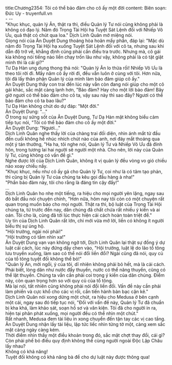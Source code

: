 title:Chương2354: Tôi có thể bảo đảm cho cô ấy một đời
content:
Biên soạn: Đức Uy - truyenfull.vn<br>- --<br>"Khục khục, quản lý Ân, thật ra thì, điều Quản lý Tư nói cũng không phải là không có đạo lý. Năm đó Trọng Tài Hội hạ Tuyệt Sát Lệnh đối với Nhiếp Vô Ưu, quả thật có chút qua loa." Dịch Linh Quân mở miệng nói.<br>Giọng nói của Ân Duyệt Dung thoáng hòa hoãn mấy phần, đáp lại: "Mặc dù năm đó Trọng Tài Hội hạ xuống Tuyệt Sát Lệnh đối với cô ta, nhưng sau khi dẫn độ trở về, khẳng định cũng phải cần điều tra trước. Nhưng mà, cô gái kia không nói tiếng nào liền chạy trốn lâu như vậy, không phải là có tật giật mình thì là cái gì?"<br>Tư Dạ Hàn ung dung thong thả nói: "Quản lý Ân lo thừa rồi! Nhiếp Vô Ưu là theo tôi rời đi. Mấy năm cô ấy rời đi, đều vẫn luôn ở cùng với tôi. Hơn nữa, tôi đã lấy thân phận Quản lý của mình làm bảo đảm giúp cô ấy."<br>Ân Duyệt Dung thấy con trai đến lúc này vẫn còn đang nói giúp cho một cô gái khác, sắc mặt càng lạnh hơn, "Bảo đảm? Hay cho một lời bảo đảm! Bây giờ ngươi có thể bảo đảm cho cô ta, vậy sau này thì sao đây? Ngươi có thể bảo đảm cho cô ta bao lâu?"<br>Tư Dạ Hàn không chút do dự đáp: "Một đời."<br>Ân Duyệt Dung: "..."<br>Ở trong sự sửng sốt của Ân Duyệt Dung, Tư Dạ Hàn mặt không biểu cảm tiếp tục nói, "Tôi có thể bảo đảm cho cô ấy một đời."<br>Ân Duyệt Dung: "Ngươi..."<br>Dịch Linh Quân nghe thấy lời của chàng trai đối diện, nhìn ánh mắt từ đầu đến cuối không hề nhúc nhích chút nào của anh, nơi đáy mắt thoáng qua một ý tán thưởng, "Ha ha, tôi nghe nói, Quản lý Tư và Nhiếp Vô Ưu đã đính hôn, trong tương lai hai người sẽ người một nhà. Cho nên, lời này của Quản lý Tư, cũng không có vấn đề gì."<br>Nghe được lời của Dịch Linh Quân, không ít vị quản lý đều vòng vo gió chiều nào xoay chiều nấy.<br>"Khục khục, nếu như cô ấy gả cho Quản lý Tư, coi như là có tâm tạo phản, thì cũng bị Quản lý Tư của chúng ta kêu gọi đầu hàng à nha!"<br>"Phần bảo đảm này, tôi cho rằng là đáng tin cậy đấy!"<br>...<br>Dịch Linh Quân ho nhẹ một tiếng, ra hiệu cho mọi người yên lặng, ngay sau đó bắt đầu nói chuyện chính, "Hơn nữa, hôm nay tôi còn có một chuyện rất quan trọng muốn báo cho mọi người. Thật ra thì, bộ luật của Trọng Tài Hội chúng ta, từ trước đến nay, dân chúng đã chất chứa rất nhiều ý kiến và ai oán. Tôi cho là, cũng đã tới lúc thực hiện cải cách hoàn toàn triệt để."<br>Uy tín của Dịch Linh Quân rất lớn, chỉ mới vừa mở lời, liền có không ít người biểu thị sự ủng hộ.<br>"Hội trưởng, ngài nói phải!"<br>"Hội trưởng có tầm nhìn xa!"<br>Ân Duyệt Dung vạn vạn không ngờ tới, Dịch Linh Quân lại thật sự đồng ý dự luật cải cách, lúc này đứng dậy chen vào, "Hội trưởng, luật lệ do lão tổ tông lưu truyền xuống, làm sao có thể nói đổi liền đổi? Ngài cũng đã nói, quy củ của tổ tông tuyệt đối không thể bỏ!"<br>"Quản lý Ân, mời ngồi, ý của tôi, dĩ nhiên không phải bỏ hết, mà là cải cách. Phải biết, lòng dân như nước đẩy thuyền, nước có thể nâng thuyền, cũng có thể lật thuyền. Chúng ta vẫn cần phải coi trọng ý kiến của dân chúng. Điểm này, còn quan trọng hơn so với quy củ của tổ tông.<br>Mà lại nói, tất nhiên cũng không phải nói đổi liền đổi. Vấn đề này cần phải làm phiền và cực khổ cho các vị rồi, cần tiến hành bàn bạc cặn kẽ."<br>Dịch Linh Quân nói xong dừng một chút, ra hiệu cho Medusa ở bên cạnh một cái, ngay sau đó tiếp tục nói, "Đối với vấn đề này, Quản lý Tư đã chuẩn bị kha khá, làm khảo sát, soạn hồ sơ và văn kiện. Tôi đã cho người in ra, hiện tại phân phát xuống, mọi người đều có thể nhìn một chút."<br>Rất nhanh, Medusa đem tài liệu in xong chuyển đến tận tay các vị cao tầng.<br>Ân Duyệt Dung nhận lấy tài liệu, lập tức liếc nhìn từng tờ một, càng xem sắc mặt càng ngày càng kém.<br>Thời điểm nhìn thấy một điều khoản trong đó, sắc mặt chợt thay đổi, cái gì? Còn phải phế bỏ điều quy định không thể cùng người ngoài Độc Lập Châu lấy nhau?<br>Không có khả năng!<br>Tuyệt đối không có khả năng bà để cho dự luật này được thông qua!